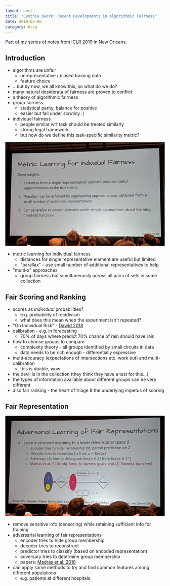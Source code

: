 ```yaml
---
layout: post
title: "Cynthia Dwork: Recent Developments in Algorithmic Fairness"
date: 2019-05-06
category: blog
---
```


Part of my series of notes from [ICLR 2019](https://iclr.cc/Conferences/2019) in New Orleans.

## Introduction
* algorithms are unfair
    * unrepresentative / biased training data
    * feature choice
* ...but by now, we all know this, so what do we do?
* many natural desiderata of fairness are proven to conflict
* a theory of algorithmic fairness
* group fairness
    * statistical parity, balance for positive
    * easier but fail under scrutiny :(
* individual fairness
    * people similar wrt task should be treated similarly
    * strong legal framework
    * but how do we define this task-specific similarity metric?

![metric learning for individual fairness](/assets/images/2019-iclr/metric-fairness.jpg "metric learning for individual fairness")

* metric learning for individual fairness
    * distances for single representative element are useful but limited
    * "parallax" - use small number of additional representatives to help
* "multi-x" approaches
    * group fairness but simultaneously across all pairs of sets in some collection

## Fair Scoring and Ranking
* scores as *individual* probabilities?
    * e.g. probability of recidivism
    * what does this mean when the experiment isn't repeated?
* "On Individual Risk" - [Dawid 2018](https://link.springer.com/article/10.1007/s11229-015-0953-4)
* calibration - e.g. in forecasting
    * 70% of days where predict 70% chance of rain should have rain
* how to choose groups to compare
    * complexity theory - all groups identified by small circuits in data
    * data needs to be rich enough - differentially expressive
* multi-accuracy (expectations of intersections etc. work out) and multi-calibration
    * this is doable, wow
* the devil is in the collection (they think they have a test for this...)
* the types of information available about different groups can be very different
* also fair ranking - the heart of triage & the underlying impetus of scoring

## Fair Representation

![adversarial learning of fair representations](/assets/images/2019-iclr/fair-reps.jpg "adversarial learning of fair representations")

* remove sensitive info (censoring) while retaining sufficient info for training
* adversarial learning of fair representations
    * encoder tries to hide group membership
    * decoder tries to reconstruct
    * predictor tries to classify (based on encoded representation)
    * adversary tries to determine group membership
    * papers: [Madras et al. 2018](https://arxiv.org/abs/1802.06309)
* can apply same methods to try and find common features among different populations
    * e.g. patients at different hospitals
